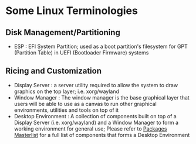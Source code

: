 # Some Linux Terminologies

## Disk Management/Partitioning
+ ESP : EFI System Partition; used as a boot partition's filesystem for GPT (Partition Table) in UEFI (Bootloader Firmware) systems

## Ricing and Customization
+ Display Server : a server utility required to allow the system to draw graphics on the top layer; i.e. xorg/wayland
+ Window Manager : The window manager is the base graphical layer that users will be able to use as a canvas to run other graphical environments, utilities and tools on top of it
+ Desktop Environment : A collection of components built on top of a Display Server (i.e. xorg/wayland) and a Window Manager to form a working environment for general use; Please refer to [Packages Masterlist](packages-masterlist.md) for a full list of components that forms a Desktop Environment


